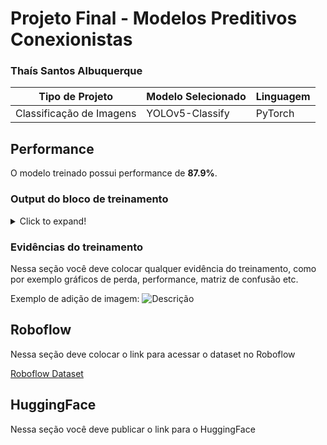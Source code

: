 # Projeto Final - Modelos Preditivos Conexionistas

### Thaís Santos Albuquerque

|**Tipo de Projeto**|**Modelo Selecionado**|**Linguagem**|
|--|--|--|
|Classificação de Imagens<br>|YOLOv5-Classify|PyTorch|

## Performance

O modelo treinado possui performance de **87.9%**.

### Output do bloco de treinamento

<details>
  <summary>Click to expand!</summary>
  
  ```text
    Você deve colar aqui a saída do bloco de treinamento do notebook, contendo todas as épocas e saídas do treinamento
  ```
</details>

### Evidências do treinamento

Nessa seção você deve colocar qualquer evidência do treinamento, como por exemplo gráficos de perda, performance, matriz de confusão etc.

Exemplo de adição de imagem:
![Descrição](https://picsum.photos/seed/picsum/500/300)

## Roboflow

Nessa seção deve colocar o link para acessar o dataset no Roboflow

[Roboflow Dataset](https://universe.roboflow.com/classification/images-hzj5q)

## HuggingFace

Nessa seção você deve publicar o link para o HuggingFace

